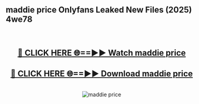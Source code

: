 <h2>maddie price Onlyfans Leaked New Files (2025) 4we78</h2>
<br>
<div align="center">
<h2><a href="https://mediafiles.top/maddie_price&ref=git" rel="nofollow">🔴 CLICK HERE 🌐==►► Watch maddie price</a></h2>
<h2><a href="https://mediafiles.top/maddie_price&ref=git" rel="nofollow">🔴 CLICK HERE 🌐==►► Download maddie price</a></h2>
<br>
<a href="https://mediafiles.top/maddie_price&ref=git" rel="nofollow" data-target="animated-image.originalLink"><img src="https://i.ibb.co.com/xMMVF88/686577567.gif" alt="maddie price" style="max-width: 100%; display: inline-block;" data-target="animated-image.originalImage"></a>
</div>
<br>
<br>